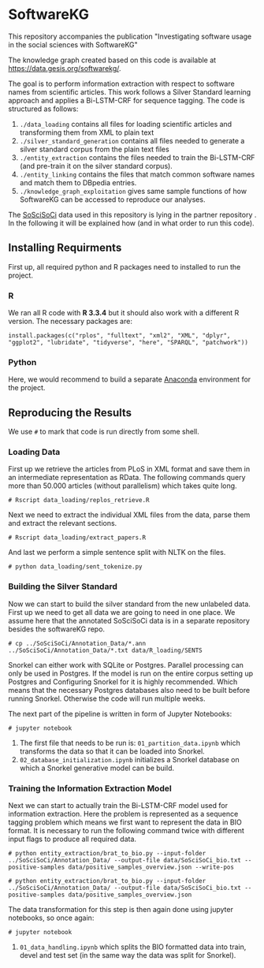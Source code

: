 # SoftwareKG
This repository accompanies the publication "Investigating software usage in the social sciences with SoftwareKG"

The knowledge graph created based on this code is available at https://data.gesis.org/softwarekg/. 

The goal is to perform information extraction with respect to software names from scientific articles. 
This work follows a Silver Standard learning approach and applies a Bi-LSTM-CRF for sequence tagging. 
The code is structured as follows:
1. `./data_loading` contains all files for loading scientific articles and transforming them from XML to plain text
2. `./silver_standard_generation` contains all files needed to generate a silver standard corpus from the plain text files
3. `./entity_extraction` contains the files needed to train the Bi-LSTM-CRF (and pre-train it on the silver standard corpus). 
4. `./entity_linking` contains the files that match common software names and match them to DBpedia entries. 
5. `./knowledge_graph_exploitation` gives same sample functions of how SoftwareKG can be accessed to reproduce our analyses.

The [SoSciSoCi](https://github.com/f-krueger/SoSciSoCi) data used in this repository is lying in the partner repository . 
In the following it will be explained how (and in what order to run this code).

## Installing Requirments 
First up, all required python and R packages need to installed to run the project.

### R
We ran all R code with **R 3.3.4** but it should also work with a different R version. The necessary packages are: 

```
install.packages(c("rplos", "fulltext", "xml2", "XML", "dplyr", "ggplot2", "lubridate", "tidyverse", "here", "SPARQL", "patchwork"))
```

### Python
Here, we would recommend to build a separate [Anaconda](https://www.anaconda.com/) environment for the project. 

## Reproducing the Results

We use `#` to mark that code is run directly from some shell. 

### Loading Data

First up we retrieve the articles from PLoS in XML format and save them in an intermediate representation as RData. 
The following commands query more than 50.000 articles (without parallelism) which takes quite long. 
```
# Rscript data_loading/replos_retrieve.R
```
Next we need to extract the individual XML files from the data, parse them and extract the relevant sections. 
```
# Rscript data_loading/extract_papers.R
```
And last we perform a simple sentence split with NLTK on the files. 
```
# python data_loading/sent_tokenize.py
```

### Building the Silver Standard

Now we can start to build the silver standard from the new unlabeled data. 
First up we need to get all data we are going to need in one place.
We assume here that the annotated SoSciSoCi data is in a separate repository besides the softwareKG repo.
```
# cp ../SoSciSoCi/Annotation_Data/*.ann ../SoSciSoCi/Annotation_Data/*.txt data/R_loading/SENTS
```
Snorkel can either work with SQLite or Postgres. Parallel processing can only be used in Postgres. If the model is run on the entire corpus setting up Postgres and Configuring Snorkel for it is highly recommended. Which means that the necessary Postgres databases also need to be built before running Snorkel. Otherwise the code will run multiple weeks.   

The next part of the pipeline is written in form of Jupyter Notebooks:
```
# jupyter notebook
```
1. The first file that needs to be run is: `01_partition_data.ipynb` which transforms the data so that it can be loaded into Snorkel. 
2. `02_database_initialization.ipynb` initializes a Snorkel database on which a Snorkel generative model can be build. 

### Training the Information Extraction Model

Next we can start to actually train the Bi-LSTM-CRF model used for information extraction. 
Here the problem is represented as a sequence tagging problem which means we first want to represent the data in BIO format.
It is necessary to run the following command twice with different input flags to produce all required data. 
```
# python entity_extraction/brat_to_bio.py --input-folder ../SoSciSoCi/Annotation_Data/ --output-file data/SoSciSoCi_bio.txt --positive-samples data/positive_samples_overview.json --write-pos
```
```
# python entity_extraction/brat_to_bio.py --input-folder ../SoSciSoCi/Annotation_Data/ --output-file data/SoSciSoCi_bio.txt --positive-samples data/positive_samples_overview.json
```

The data transformation for this step is then again done using jupyter notebooks, so once again:
```
# jupyter notebook
```
1. `01_data_handling.ipynb` which splits the BIO formatted data into train, devel and test set (in the same way the data was split for Snorkel).
